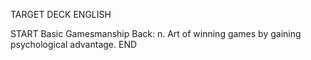 TARGET DECK
ENGLISH

START
Basic
Gamesmanship
Back: n. Art of winning games by gaining psychological advantage.
END
